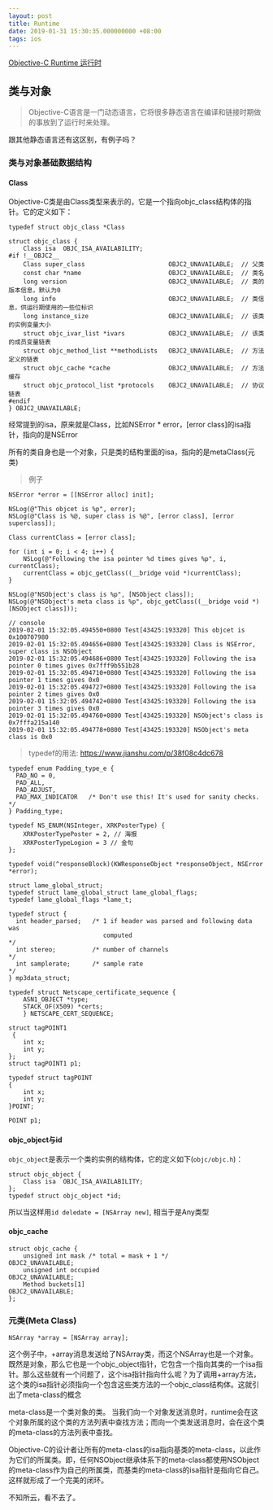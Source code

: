 ```yaml
---
layout: post
title: Runtime
date: 2019-01-31 15:30:35.000000000 +08:00
tags: ios
---
```


[Objective-C Runtime 运行时](http://southpeak.github.io/2014/10/25/objective-c-runtime-1/)

## 类与对象

> Objective-C语言是一门动态语言，它将很多静态语言在编译和链接时期做的事放到了运行时来处理。

跟其他静态语言还有这区别，有例子吗？

### 类与对象基础数据结构

#### Class

Objective-C类是由Class类型来表示的，它是一个指向objc_class结构体的指针。它的定义如下：

```
typedef struct objc_class *Class

struct objc_class {
    Class isa  OBJC_ISA_AVAILABILITY;
#if !__OBJC2__
    Class super_class                   	OBJC2_UNAVAILABLE;	// 父类
    const char *name                      	OBJC2_UNAVAILABLE;	// 类名
    long version                          	OBJC2_UNAVAILABLE;	// 类的版本信息，默认为0
    long info                            	OBJC2_UNAVAILABLE;	// 类信息，供运行期使用的一些位标识
    long instance_size                   	OBJC2_UNAVAILABLE;	// 该类的实例变量大小
    struct objc_ivar_list *ivars         	OBJC2_UNAVAILABLE;	// 该类的成员变量链表
    struct objc_method_list **methodLists 	OBJC2_UNAVAILABLE;	// 方法定义的链表
    struct objc_cache *cache              	OBJC2_UNAVAILABLE;	// 方法缓存
    struct objc_protocol_list *protocols 	OBJC2_UNAVAILABLE;	// 协议链表
#endif
} OBJC2_UNAVAILABLE;
```

经常提到的isa，原来就是Class，比如NSError * error，[error class]的isa指针，指向的是NSError

所有的类自身也是一个对象，只是类的结构里面的isa，指向的是metaClass(元类)

> 例子

```
NSError *error = [[NSError alloc] init];

NSLog(@"This objcet is %p", error);
NSLog(@"Class is %@, super class is %@", [error class], [error superclass]);

Class currentClass = [error class];

for (int i = 0; i < 4; i++) {
    NSLog(@"Following the isa pointer %d times gives %p", i, currentClass);
    currentClass = objc_getClass((__bridge void *)currentClass);
}

NSLog(@"NSObject's class is %p", [NSObject class]);
NSLog(@"NSObject's meta class is %p", objc_getClass((__bridge void *)[NSObject class]));

// console
2019-02-01 15:32:05.494550+0800 Test[43425:193320] This objcet is 0x100707980
2019-02-01 15:32:05.494656+0800 Test[43425:193320] Class is NSError, super class is NSObject
2019-02-01 15:32:05.494686+0800 Test[43425:193320] Following the isa pointer 0 times gives 0x7fff9b551b28
2019-02-01 15:32:05.494710+0800 Test[43425:193320] Following the isa pointer 1 times gives 0x0
2019-02-01 15:32:05.494727+0800 Test[43425:193320] Following the isa pointer 2 times gives 0x0
2019-02-01 15:32:05.494742+0800 Test[43425:193320] Following the isa pointer 3 times gives 0x0
2019-02-01 15:32:05.494760+0800 Test[43425:193320] NSObject's class is 0x7fffa215a140
2019-02-01 15:32:05.494778+0800 Test[43425:193320] NSObject's meta class is 0x0
```

> typedef的用法: https://www.jianshu.com/p/38f08c4dc678

```
typedef enum Padding_type_e {
  PAD_NO = 0,
  PAD_ALL,
  PAD_ADJUST,
  PAD_MAX_INDICATOR   /* Don't use this! It's used for sanity checks. */
} Padding_type;
```

```
typedef NS_ENUM(NSInteger, XRKPosterType) {
    XRKPosterTypePoster = 2, // 海报
    XRKPosterTypeLogion = 3 // 金句
};
```

```
typedef void(^responseBlock)(KWResponseObject *responseObject, NSError *error);
```

```
struct lame_global_struct;
typedef struct lame_global_struct lame_global_flags;
typedef lame_global_flags *lame_t;
```

```
typedef struct {
  int header_parsed;   /* 1 if header was parsed and following data was
                          computed                                       */
  int stereo;          /* number of channels                             */
  int samplerate;      /* sample rate                                    */
} mp3data_struct;
```

```
typedef struct Netscape_certificate_sequence {
	ASN1_OBJECT *type;
	STACK_OF(X509) *certs;
	} NETSCAPE_CERT_SEQUENCE;
```

```
struct tagPOINT1  
 {  
    int x;  
    int y;   
};  
struct tagPOINT1 p1;

typedef struct tagPOINT  
{  
    int x;  
    int y;  
}POINT; 

POINT p1;
```

#### objc_object与id

`objc_object`是表示一个类的实例的结构体，它的定义如下(`objc/objc.h`)：
```objc
struct objc_object {
    Class isa  OBJC_ISA_AVAILABILITY;
};
typedef struct objc_object *id;
```

所以当这样用```id deledate = [NSArray new]```, 相当于是Any类型

#### objc_cache

```
struct objc_cache {
    unsigned int mask /* total = mask + 1 */                 OBJC2_UNAVAILABLE;
    unsigned int occupied                                    OBJC2_UNAVAILABLE;
    Method buckets[1]                                        OBJC2_UNAVAILABLE;
};
```

### 元类(Meta Class)

```NSArray *array = [NSArray array];```

这个例子中，+array消息发送给了NSArray类，而这个NSArray也是一个对象。既然是对象，那么它也是一个objc_object指针，它包含一个指向其类的一个isa指针。那么这些就有一个问题了，这个isa指针指向什么呢？为了调用+array方法，这个类的isa指针必须指向一个包含这些类方法的一个objc_class结构体。这就引出了meta-class的概念

meta-class是一个类对象的类。
当我们向一个对象发送消息时，runtime会在这个对象所属的这个类的方法列表中查找方法；而向一个类发送消息时，会在这个类的meta-class的方法列表中查找。

Objective-C的设计者让所有的meta-class的isa指向基类的meta-class，以此作为它们的所属类。即，任何NSObject继承体系下的meta-class都使用NSObject的meta-class作为自己的所属类，而基类的meta-class的isa指针是指向它自己。这样就形成了一个完美的闭环。

不知所云，看不去了。
